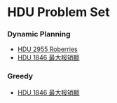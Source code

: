 # HDU Problem Set

### Dynamic Planning

* [HDU 2955 Roberries](HDU_2955_Roberries.md)
* [HDU 1846 最大报销额](HDU_1846_最大报销额.md)

### Greedy

* [HDU 1846 最大报销额](HDU_1846_最大报销额.md)